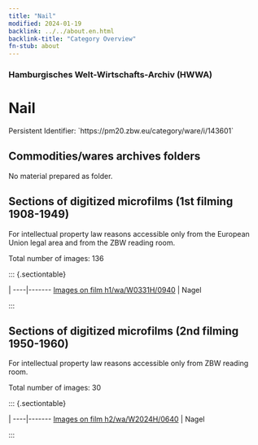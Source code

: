```yaml
---
title: "Nail"
modified: 2024-01-19
backlink: ../../about.en.html
backlink-title: "Category Overview"
fn-stub: about
---
```


### Hamburgisches Welt-Wirtschafts-Archiv (HWWA)

# Nail

<div class="hint">Persistent Identifier: `https://pm20.zbw.eu/category/ware/i/143601`</div>







## Commodities/wares archives folders





No material prepared as folder.



<a id="filmsections" />

## Sections of digitized microfilms (1st filming 1908-1949)

<p>For intellectual property law reasons accessible only from the European Union legal area and from the ZBW reading room.</p>



<p>Total number of images: 136</p>




::: {.sectiontable}

 | 
----|-------
<a class="btn" href="https://pm20.zbw.eu/film/h1/wa/W0331H/0940" rel="nofollow">Images on film h1/wa/W0331H/0940</a> | Nagel


:::




## Sections of digitized microfilms (2nd filming 1950-1960)

<p>For intellectual property law reasons accessible only from ZBW reading room.</p>



<p>Total number of images: 30</p>




::: {.sectiontable}

 | 
----|-------
<a class="btn" href="https://pm20.zbw.eu/film/h2/wa/W2024H/0640" rel="nofollow">Images on film h2/wa/W2024H/0640</a> | Nagel


:::
















